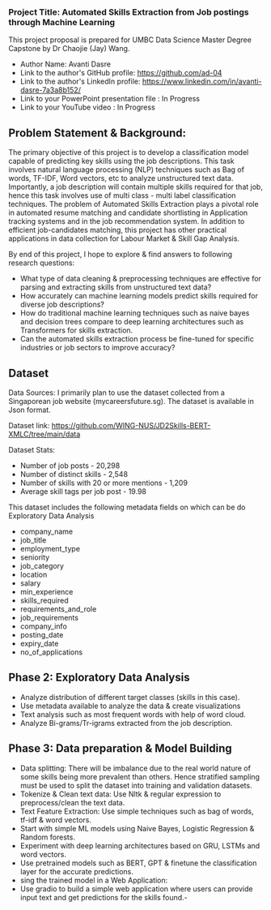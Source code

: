 ### Project Title: Automated Skills Extraction from Job postings through Machine Learning 

This project proposal is prepared for UMBC Data Science Master Degree Capstone by Dr Chaojie (Jay) Wang.

- Author Name: Avanti Dasre
- Link to the author's GitHub profile: https://github.com/ad-04
- Link to the author's LinkedIn profile: https://www.linkedin.com/in/avanti-dasre-7a3a8b152/
- Link to your PowerPoint presentation file : In Progress
- Link to your YouTube video : In Progress

## Problem Statement & Background:
The primary objective of this project is to develop a classification model capable of predicting key skills using the job descriptions. This task involves natural language processing (NLP) techniques such as Bag of words, TF-IDF, Word vectors, etc to analyze unstructured text data. Importantly, a job description will contain multiple skills required for that job, hence this task involves use of multi class - multi label classification techniques.
The problem of Automated Skills Extraction plays a pivotal role in automated resume matching and candidate shortlisting in Application tracking systems and in the job recommendation system. In addition to efficient job-candidates matching, this project has other practical applications in data collection for Labour Market & Skill Gap Analysis. 

By end of this project, I hope to explore & find answers to following research questions:

- What type of data cleaning & preprocessing techniques are effective for parsing and extracting skills from unstructured text data?
-	How accurately can machine learning models predict skills required for diverse job descriptions?
- How do traditional machine learning techniques such as naive bayes and decision trees compare to deep learning architectures such as Transformers for skills extraction.
- Can the automated skills extraction process be fine-tuned for specific industries or job sectors to improve accuracy?

## Dataset

Data Sources: I primarily plan to use the dataset collected from a Singaporean job website (mycareersfuture.sg). The dataset is available in Json format.

Dataset link: https://github.com/WING-NUS/JD2Skills-BERT-XMLC/tree/main/data

Dataset Stats: 
- Number of job posts - 20,298
- Number of distinct skills - 2,548
- Number of skills with 20 or more mentions - 1,209
- Average skill tags per job post - 19.98

This dataset includes the following metadata fields on which can be do Exploratory Data Analysis

-	company_name
-	job_title
-	employment_type
-	seniority
-	job_category
- location
-	salary
-	min_experience
-	skills_required
-	requirements_and_role
-	job_requirements
-	company_info
-	posting_date
-	expiry_date
-	no_of_applications

## Phase 2: Exploratory Data Analysis

-	Analyze distribution of different target classes (skills in this case).
-	Use metadata available to analyze the data & create visualizations 
-	Text analysis such as most frequent words with help of word cloud.
-	Analyze Bi-grams/Tr-igrams extracted from the job description.

## Phase 3: Data preparation & Model Building

-	Data splitting: There will be imbalance due to the real world nature of some skills being more prevalent than others. Hence stratified sampling must be used to split the dataset into training and validation datasets.
-	Tokenize & Clean text data: Use Nltk & regular expression to preprocess/clean the text data.
-	Text Feature Extraction: Use simple techniques such as bag of words, tf-idf & word vectors.
-	Start with simple ML models using Naive Bayes, Logistic Regression & Random forests.
-	Experiment with deep learning architectures based on GRU, LSTMs and word vectors.
-	Use pretrained models such as BERT, GPT & finetune the classification layer for the accurate predictions.
- sing the trained model in a Web Application:
-	Use gradio to build a simple web application where users can provide input text and get predictions for the skills found.-

